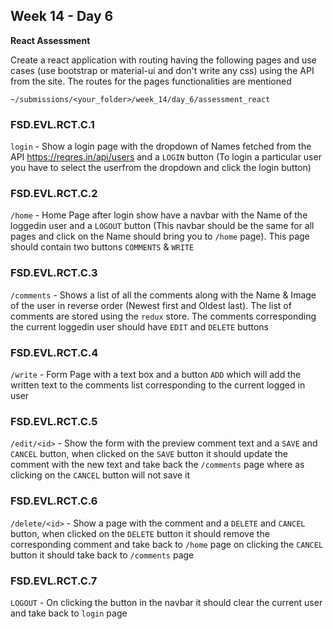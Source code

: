 ## Week 14 - Day 6

**React Assessment**

Create a react application with routing having the following pages and use cases (use bootstrap or material-ui and don't write any css) using the API from the site. The routes for the pages functionalities are mentioned 

```
~/submissions/<your_folder>/week_14/day_6/assessment_react
```
### FSD.EVL.RCT.C.1

`login` - Show a login page with the dropdown of Names fetched from the API https://reqres.in/api/users and a `LOGIN` button (To login a particular user you have to select the userfrom the dropdown and click the login button)

### FSD.EVL.RCT.C.2

`/home` - Home Page after login show have a navbar with the Name of the loggedin user and a `LOGOUT` button (This navbar should be the same for all pages and click on the Name should bring you to `/home` page). This page should contain two buttons `COMMENTS` & `WRITE`

### FSD.EVL.RCT.C.3

`/comments` - Shows a list of all the comments along with the Name & Image of the user in reverse order (Newest first and Oldest last). The list of comments are stored using the `redux` store. The comments corresponding the current loggedin user should have `EDIT` and `DELETE` buttons

### FSD.EVL.RCT.C.4

`/write` - Form Page with a text box and a button `ADD` which will add the written text to the comments list corresponding to the current logged in user

### FSD.EVL.RCT.C.5

`/edit/<id>` - Show the form with the preview comment text and a `SAVE` and `CANCEL` button, when clicked on the `SAVE` button it should update the comment with the new text and take back the `/comments` page where as clicking on the `CANCEL` button will not save it

### FSD.EVL.RCT.C.6

`/delete/<id>` - Show a page with the comment and a `DELETE` and `CANCEL` button, when clicked on the `DELETE` button it should remove the corresponding comment and take back to `/home` page on clicking the `CANCEL` button it should take back to `/comments` page

### FSD.EVL.RCT.C.7

`LOGOUT` - On clicking the button in the navbar it should clear the current user and take back to `login` page